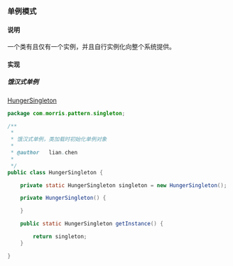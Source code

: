 ### 单例模式
#### 说明
一个类有且仅有一个实例，并且自行实例化向整个系统提供。

#### 实现
##### 饿汉式单例
[HungerSingleton](pattern/src/main/java/com/morris/pattern/singleton/HungerSingleton.java)
```java
package com.morris.pattern.singleton;

/**
 * 
 * 饿汉式单例，类加载时初始化单例对象
 *
 * @author   lian.chen	 
 *
 */
public class HungerSingleton {

	private static HungerSingleton singleton = new HungerSingleton();

	private HungerSingleton() {

	}

	public static HungerSingleton getInstance() {

		return singleton;
	}

}
```
